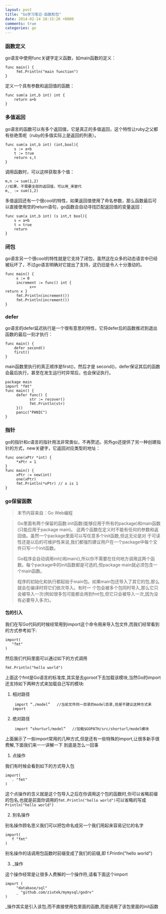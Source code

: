 ```yaml
---
layout: post
title: "Go学习笔记-函数和包"
date: 2014-02-14 18:15:26 +0800
comments: true
categories: go
---
```


### 函数定义

go语言中使用func关键字定义函数，如main函数的定义：

	func main() {
		 fmt.Println("main function")
	}

定义一个具有参数和返回值的函数：

	func sum(a int,b int) int {
		return a+b
	}

### 多值返回

go语言的函数可以有多个返回值，它是真正的多值返回，这个特性让ruby之父都有些艳羡呢（ruby的多值实际上是返回的列表）。

	func sum(a int,b int) (int,bool){
		s := a+b
		t := true
		return s,t
	}

调用函数时，可以这样获取多个值：

	m,n := sum(1,2)
	//如果，不需要全部的返回值，可以用_来替代
	m,_ := sum(1,2)

多值返回还有一个很cool的特性，如果返回值使用了命名参数，那么函数最后可以直接使用空的return语句，go函数会自动寻找匹配返回值的变量返回：

	func sum(a int,b int) (s int,t bool){
		s = a+b
		t = true
		return 
	}

### 闭包

go语言另一个很cool的特性就是它支持了闭包，虽然这在众多的动态语言中已经被玩坏了，不过go语言明确对它提出了支持，这仍旧是令人十分激动的。

	func main() {
	     x := 0
	     increment := func() int {
	           x++
	return x }
	     fmt.Println(increment())
	     fmt.Println(increment())
	}

### defer

go语言的defer延迟执行是一个很有意思的特性，它将defer后的函数推迟到退出函数的最后一刻才执行：

	func main() {
	    defer second()
		first() 
	}

main函数里执行的真正顺序是first()，然后才是 second()，defer保证其后的函数会最后执行，甚至在发生运行时异常后，也会保证执行。

	package main
	import "fmt"
	func main() {
	     defer func() {
	           str := recover()
	           fmt.Println(str)
	     }()
	     panic("PANIC")
	}

### 指针

go的指针和c语言的指针用法非常类似，不再赘述。另外go还提供了另一种创建指针的方式，new关键字，它返回对应类型的地址：

	func one(xPtr *int) {
	     *xPtr = 1
	}
	func main() {
	     xPtr := new(int)
	     one(xPtr)
	     fmt.Println(*xPtr) // x is 1
	}

### go保留函数

> 本节内容来自：Go Web编程

> Go里面有两个保留的函数:init函数(能够应用于所有的package)和main函数(只能应用于package main)。 这两个函数在定义时不能有任何的参数和返回值。虽然一个package里面可以写任意多个init函数,但这无论是对 于可读性还是以后的可维护性来说,我们都强烈建议用户在一个package中每个文件只写一个init函数。
> 
> Go程序会自动调用init()和main(),所以你不需要在任何地方调用这两个函数。每个package中的init函数都是可选的,但package main就必须包含一个main函数。
> 
> 程序的初始化和执行都起始于main包。如果main包还导入了其它的包,那么就会在编译时将它们依次导入。有时一 个包会被多个包同时导入,那么它只会被导入一次(例如很多包可能都会用到fmt包,但它只会被导入一次,因为没 有必要导入多次)。

#### 包的引入

我们在写Go代码的时候经常用到import这个命令用来导入包文件,而我们经常看到的方式参考如下:

	import(
	   "fmt"
	)


然后我们代码里面可以通过如下的方式调用

	fmt.Println("hello world")


上面这个fmt是Go语言的标准库,其实是去goroot下去加载该模块,当然Go的import还支持如下两种方式来加载自己写的模块:

1. 相对路径

		import “./model”   //当前文件同一目录的model目录,但是不建议这种方式来import

2. 绝对路径

		import “shorturl/model”   //加载$GOPATH/src/shorturl/model模块

上面展示了一些import常用的几种方式,但是还有一些特殊的import,让很多新手很费解,下面我们来一一讲解一下 到底是怎么一回事

1. 点操作

我们有时候会看到如下的方式导入包

	import(
	   . "fmt"
	)

这个点操作的含义就是这个包导入之后在你调用这个包的函数时,你可以省略前缀的包名,也就是前面你调用的`fmt.Println("hello world")`可以省略的写成`Println("hello world")`

2. 别名操作

别名操作顾名思义我们可以把包命名成另一个我们用起来容易记忆的名字

	import(
	   f "fmt"
	)

别名操作的话调用包函数时前缀变成了我们的前缀,即 f.Println("hello world")

3. _操作

这个操作经常是让很多人费解的一个操作符,请看下面这个import

	import (
	     "database/sql"
	     _ "github.com/ziutek/mymysql/godrv"
	)
		     	    
_操作其实是引入该包,而不直接使用包里面的函数,而是调用了该包里面的init函数